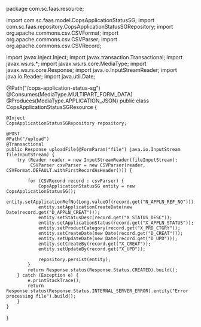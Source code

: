 package com.sc.faas.resource;

import com.sc.faas.model.CopsApplicationStatusSG;
import com.sc.faas.repository.CopsApplicationStatusSGRepository;
import org.apache.commons.csv.CSVFormat;
import org.apache.commons.csv.CSVParser;
import org.apache.commons.csv.CSVRecord;

import javax.inject.Inject;
import javax.transaction.Transactional;
import javax.ws.rs.*;
import javax.ws.rs.core.MediaType;
import javax.ws.rs.core.Response;
import java.io.InputStreamReader;
import java.io.Reader;
import java.util.Date;

@Path("/cops-application-status-sg")
@Consumes(MediaType.MULTIPART_FORM_DATA)
@Produces(MediaType.APPLICATION_JSON)
public class CopsApplicationStatusSGResource {

    @Inject
    CopsApplicationStatusSGRepository repository;

    @POST
    @Path("/upload")
    @Transactional
    public Response uploadFile(@FormParam("file") java.io.InputStream fileInputStream) {
        try (Reader reader = new InputStreamReader(fileInputStream);
             CSVParser csvParser = new CSVParser(reader, CSVFormat.DEFAULT.withFirstRecordAsHeader())) {

            for (CSVRecord record : csvParser) {
                CopsApplicationStatusSG entity = new CopsApplicationStatusSG();
                entity.setApplicationRefNo(Long.valueOf(record.get("N_APPLN_REF_NO")));
                entity.setApplicationCreateDate(new Date(record.get("D_APPLN_CREAT")));
                entity.setStatusDesc(record.get("X_STATUS_DESC"));
                entity.setApplicationStatus(record.get("X_APPLN_STATUS"));
                entity.setProductCategory(record.get("X_PRD_CTGRY"));
                entity.setCreateDate(new Date(record.get("D_CREAT")));
                entity.setUpdateDate(new Date(record.get("D_UPD")));
                entity.setCreateBy(record.get("X_CREAT"));
                entity.setUpdateBy(record.get("X_UPD"));

                repository.persist(entity);
            }
            return Response.status(Response.Status.CREATED).build();
        } catch (Exception e) {
            e.printStackTrace();
            return Response.status(Response.Status.INTERNAL_SERVER_ERROR).entity("Error processing file").build();
        }
    }
}
